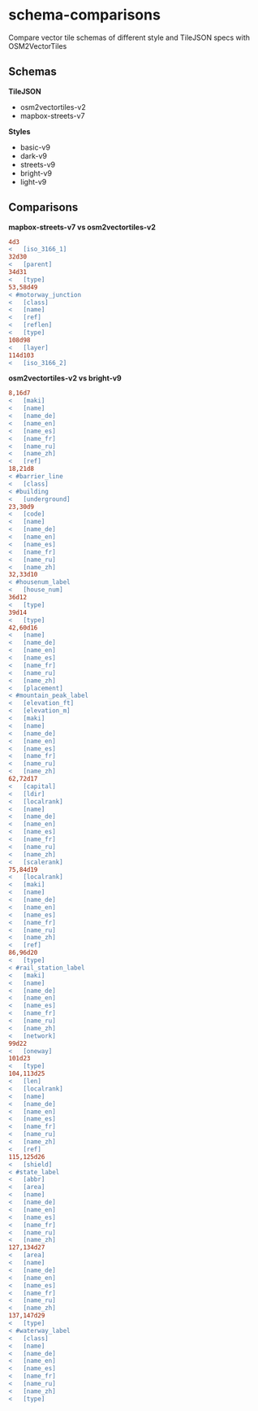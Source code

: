 # schema-comparisons

Compare vector tile schemas of different style and TileJSON specs with OSM2VectorTiles

## Schemas

**TileJSON**

- osm2vectortiles-v2
- mapbox-streets-v7

**Styles**

- basic-v9
- dark-v9
- streets-v9
- bright-v9
- light-v9

## Comparisons

**mapbox-streets-v7 vs osm2vectortiles-v2**

```diff
4d3
<   [iso_3166_1]
32d30
<   [parent]
34d31
<   [type]
53,58d49
< #motorway_junction
<   [class]
<   [name]
<   [ref]
<   [reflen]
<   [type]
108d98
<   [layer]
114d103
<   [iso_3166_2]
```

**osm2vectortiles-v2 vs bright-v9**

```diff
8,16d7
<   [maki]
<   [name]
<   [name_de]
<   [name_en]
<   [name_es]
<   [name_fr]
<   [name_ru]
<   [name_zh]
<   [ref]
18,21d8
< #barrier_line
<   [class]
< #building
<   [underground]
23,30d9
<   [code]
<   [name]
<   [name_de]
<   [name_en]
<   [name_es]
<   [name_fr]
<   [name_ru]
<   [name_zh]
32,33d10
< #housenum_label
<   [house_num]
36d12
<   [type]
39d14
<   [type]
42,60d16
<   [name]
<   [name_de]
<   [name_en]
<   [name_es]
<   [name_fr]
<   [name_ru]
<   [name_zh]
<   [placement]
< #mountain_peak_label
<   [elevation_ft]
<   [elevation_m]
<   [maki]
<   [name]
<   [name_de]
<   [name_en]
<   [name_es]
<   [name_fr]
<   [name_ru]
<   [name_zh]
62,72d17
<   [capital]
<   [ldir]
<   [localrank]
<   [name]
<   [name_de]
<   [name_en]
<   [name_es]
<   [name_fr]
<   [name_ru]
<   [name_zh]
<   [scalerank]
75,84d19
<   [localrank]
<   [maki]
<   [name]
<   [name_de]
<   [name_en]
<   [name_es]
<   [name_fr]
<   [name_ru]
<   [name_zh]
<   [ref]
86,96d20
<   [type]
< #rail_station_label
<   [maki]
<   [name]
<   [name_de]
<   [name_en]
<   [name_es]
<   [name_fr]
<   [name_ru]
<   [name_zh]
<   [network]
99d22
<   [oneway]
101d23
<   [type]
104,113d25
<   [len]
<   [localrank]
<   [name]
<   [name_de]
<   [name_en]
<   [name_es]
<   [name_fr]
<   [name_ru]
<   [name_zh]
<   [ref]
115,125d26
<   [shield]
< #state_label
<   [abbr]
<   [area]
<   [name]
<   [name_de]
<   [name_en]
<   [name_es]
<   [name_fr]
<   [name_ru]
<   [name_zh]
127,134d27
<   [area]
<   [name]
<   [name_de]
<   [name_en]
<   [name_es]
<   [name_fr]
<   [name_ru]
<   [name_zh]
137,147d29
<   [type]
< #waterway_label
<   [class]
<   [name]
<   [name_de]
<   [name_en]
<   [name_es]
<   [name_fr]
<   [name_ru]
<   [name_zh]
<   [type]
```
